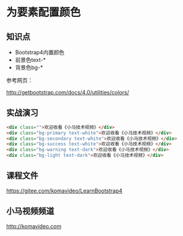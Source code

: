 为要素配置颜色
=============

## 知识点

* Bootstrap4内置颜色
* 前景色text-*
* 背景色bg-*

参考网页：

http://getbootstrap.com/docs/4.0/utilities/colors/

## 实战演习

~~~html
<div class="">欢迎收看《小马技术视频》</div>
<div class="bg-primary text-white">欢迎收看《小马技术视频》</div>
<div class="bg-secondary text-white">欢迎收看《小马技术视频》</div>
<div class="bg-success text-white">欢迎收看《小马技术视频》</div>
<div class="bg-warning text-dark">欢迎收看《小马技术视频》</div>
<div class="bg-light text-dark">欢迎收看《小马技术视频》</div>
~~~

## 课程文件

https://gitee.com/komavideo/LearnBootstrap4

## 小马视频频道

http://komavideo.com
